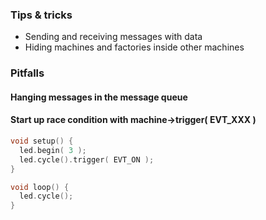 ### Tips & tricks ###

- Sending and receiving messages with data
- Hiding machines and factories inside other machines

### Pitfalls ###

#### Hanging messages in the message queue ####
#### Start up race condition with machine->trigger( EVT_XXX ) ####

```c++
void setup() {
  led.begin( 3 );
  led.cycle().trigger( EVT_ON );
}

void loop() {
  led.cycle();
}


```
